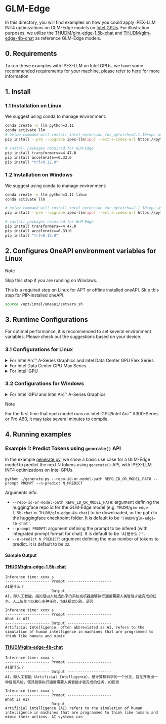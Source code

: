 # GLM-Edge
In this directory, you will find examples on how you could apply IPEX-LLM INT4 optimizations on GLM-Edge models on [Intel GPUs](../../../README.md). For illustration purposes, we utilize the [THUDM/glm-edge-1.5b-chat](https://huggingface.co/THUDM/glm-edge-1.5b-chat) and [THUDM/glm-edge-4b-chat](https://huggingface.co/THUDM/glm-edge-4b-chat) as reference GLM-Edge models.

## 0. Requirements
To run these examples with IPEX-LLM on Intel GPUs, we have some recommended requirements for your machine, please refer to [here](../../../README.md#requirements) for more information.

## 1. Install
### 1.1 Installation on Linux
We suggest using conda to manage environment:
```bash
conda create -n llm python=3.11
conda activate llm
# below command will install intel_extension_for_pytorch==2.1.10+xpu as default
pip install --pre --upgrade ipex-llm[xpu] --extra-index-url https://pytorch-extension.intel.com/release-whl/stable/xpu/us/

# install packages required for GLM-Edge
pip install transformers==4.47.0
pip install accelerate==0.33.0
pip install "trl<0.12.0" 
```

### 1.2 Installation on Windows
We suggest using conda to manage environment:
```bash
conda create -n llm python=3.11 libuv
conda activate llm

# below command will install intel_extension_for_pytorch==2.1.10+xpu as default
pip install --pre --upgrade ipex-llm[xpu] --extra-index-url https://pytorch-extension.intel.com/release-whl/stable/xpu/us/

# install packages required for GLM-Edge
pip install transformers==4.47.0
pip install accelerate==0.33.0
pip install "trl<0.12.0"
```

## 2. Configures OneAPI environment variables for Linux

> [!NOTE]
> Skip this step if you are running on Windows.

This is a required step on Linux for APT or offline installed oneAPI. Skip this step for PIP-installed oneAPI.

```bash
source /opt/intel/oneapi/setvars.sh
```

## 3. Runtime Configurations
For optimal performance, it is recommended to set several environment variables. Please check out the suggestions based on your device.
### 3.1 Configurations for Linux
<details>

<summary>For Intel Arc™ A-Series Graphics and Intel Data Center GPU Flex Series</summary>

```bash
export USE_XETLA=OFF
export SYCL_PI_LEVEL_ZERO_USE_IMMEDIATE_COMMANDLISTS=1
export SYCL_CACHE_PERSISTENT=1
```

</details>

<details>

<summary>For Intel Data Center GPU Max Series</summary>

```bash
export LD_PRELOAD=${LD_PRELOAD}:${CONDA_PREFIX}/lib/libtcmalloc.so
export SYCL_PI_LEVEL_ZERO_USE_IMMEDIATE_COMMANDLISTS=1
export SYCL_CACHE_PERSISTENT=1
export ENABLE_SDP_FUSION=1
```
> Note: Please note that `libtcmalloc.so` can be installed by `conda install -c conda-forge -y gperftools=2.10`.
</details>

<details>

<summary>For Intel iGPU</summary>

```bash
export SYCL_CACHE_PERSISTENT=1
```

</details>

### 3.2 Configurations for Windows
<details>

<summary>For Intel iGPU and Intel Arc™ A-Series Graphics</summary>

```cmd
set SYCL_CACHE_PERSISTENT=1
```

</details>


> [!NOTE]
> For the first time that each model runs on Intel iGPU/Intel Arc™ A300-Series or Pro A60, it may take several minutes to compile.
## 4. Running examples

### Example 1: Predict Tokens using `generate()` API
In the example [generate.py](./generate.py), we show a basic use case for a GLM-Edge model to predict the next N tokens using `generate()` API, with IPEX-LLM INT4 optimizations on Intel GPUs.

```
python ./generate.py --repo-id-or-model-path REPO_ID_OR_MODEL_PATH --prompt PROMPT --n-predict N_PREDICT
```

Arguments info:
- `--repo-id-or-model-path REPO_ID_OR_MODEL_PATH`: argument defining the huggingface repo id for the GLM-Edge model (e.g. `THUDM/glm-edge-1.5b-chat` or `THUDM/glm-edge-4b-chat`) to be downloaded, or the path to the huggingface checkpoint folder. It is default to be `'THUDM/glm-edge-4b-chat'`.
- `--prompt PROMPT`: argument defining the prompt to be infered (with integrated prompt format for chat). It is default to be `'AI是什么？'`.
- `--n-predict N_PREDICT`: argument defining the max number of tokens to predict. It is default to be `32`.

#### Sample Output
#### [THUDM/glm-edge-1.5b-chat](https://huggingface.co/THUDM/glm-edge-1.5b-chat)
```log
Inference time: xxxx s
-------------------- Prompt --------------------
AI是什么？
-------------------- Output --------------------
AI，即人工智能，指的是由人制造出来的系统或机器能够执行通常需要人类智能才能完成的任务。人工智能可以执行多种任务，包括视觉识别、语言
```

```log
Inference time: xxxx s
-------------------- Prompt --------------------
What is AI?
-------------------- Output --------------------
Artificial Intelligence, often abbreviated as AI, refers to the simulation of human intelligence in machines that are programmed to think like humans and mimic
```

#### [THUDM/glm-edge-4b-chat](https://huggingface.co/THUDM/glm-edge-4b-chat)
```log
Inference time: xxxx s
-------------------- Prompt --------------------
AI是什么？
-------------------- Output --------------------
AI，即人工智能（Artificial Intelligence），是计算机科学的一个分支，旨在开发出一种智能系统，使其能够执行通常需要人类智能才能完成的任务，如视觉
```

```log
Inference time: xxxx s
-------------------- Prompt --------------------
What is AI?
-------------------- Output --------------------
Artificial intelligence (AI) refers to the simulation of human intelligence in machines that are programmed to think like humans and mimic their actions. AI systems can
```
